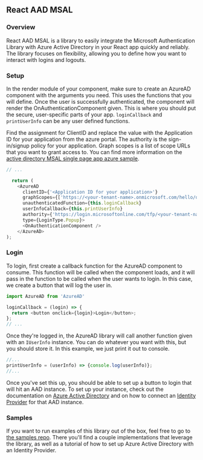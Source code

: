 ## React AAD MSAL

### Overview
React AAD MSAL is a library to easily integrate the Microsoft Authentication Library with Azure Active Directory in your React app quickly and reliably.  The library focuses on flexibility, allowing you to define how you want to interact with logins and logouts.
### Setup
In the render module of your component, make sure to create an AzureAD component with the arguments you need.  This uses the functions that you will define.  Once the user is successfully authenticated, the component will render the OnAuthenticationComponent given.  This is where you should put the secure, user-specific parts of your app.  `loginCallback` and `printUserInfo` can be any user defined functions.


Find the assignment for ClientID and replace the value with the Application ID for your application from the azure portal.  The authority is the sign-in/signup policy for your application.  Graph scopes is a list of scope URLs that you want to grant access to.  You can find more information on the [active directory MSAL single page app azure sample](https://github.com/Azure-Samples/active-directory-b2c-javascript-msal-singlepageapp).
```javascript
// ...

  return (
    <AzureAD
      clientID={'<Application ID for your application>'}
      graphScopes={['https://<your-tenant-name>.onmicrosoft.com/hello/demo.read']}
      unauthenticatedFunction={this.loginCallback}
      userInfoCallback={this.printUserInfo}
      authority={'https://login.microsoftonline.com/tfp/<your-tenant-name>.onmicrosoft.com/<your-sign-in-sign-up-policy>'}
      type={LoginType.Popup}>
      <OnAuthenticationComponent />
    </AzureAD>
);
```
### Login
To login, first create a callback function for the AzureAD component to consume.  This function will be called when the component loads, and it will pass in the function to be called when the user wants to login.  In this case, we create a button that will log the user in.
```javascript
import AzureAD from 'AzureAD'

loginCallback = (login) => {
  return <button onclick={login}>Login</button>;
};
// ...
```
Once they're logged in, the AzureAD library will call another function given with an `IUserInfo` instance.  You can do whatever you want with this, but you should store it.  In this example, we just print it out to console.
```javascript
//...
printUserInfo = (userInfo) => {console.log(userInfo)};
//...
```

Once you've set this up, you should be able to set up a button to login that will hit an AAD instance.  To set up your instance, check out the documentation on [Azure Active Directory](https://docs.microsoft.com/en-us/azure/active-directory/get-started-azure-ad) and on how to connect an [Identity Provider](https://docs.microsoft.com/en-us/azure/active-directory-b2c/active-directory-b2c-setup-msa-app) for that AAD instance.
### Samples

If you want to run examples of this library out of the box, feel free to go to [the samples repo](https://reactaad.visualstudio.com/react-aad-msal/).  There you'll find a couple implementations that leverage the library, as well as a tutorial of how to set up Azure Active Directory with an Identity Provider.